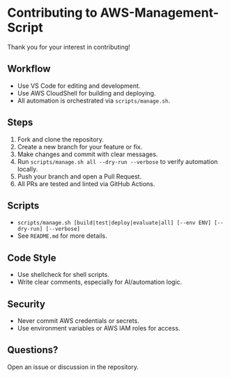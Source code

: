 # Contributing to AWS-Management-Script

Thank you for your interest in contributing!

## Workflow
- Use VS Code for editing and development.
- Use AWS CloudShell for building and deploying.
- All automation is orchestrated via `scripts/manage.sh`.

## Steps
1. Fork and clone the repository.
2. Create a new branch for your feature or fix.
3. Make changes and commit with clear messages.
4. Run `scripts/manage.sh all --dry-run --verbose` to verify automation locally.
5. Push your branch and open a Pull Request.
6. All PRs are tested and linted via GitHub Actions.

## Scripts
- `scripts/manage.sh [build|test|deploy|evaluate|all] [--env ENV] [--dry-run] [--verbose]`
- See `README.md` for more details.

## Code Style
- Use shellcheck for shell scripts.
- Write clear comments, especially for AI/automation logic.

## Security
- Never commit AWS credentials or secrets.
- Use environment variables or AWS IAM roles for access.

## Questions?
Open an issue or discussion in the repository.

